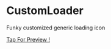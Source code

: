 # CustomLoader
Funky customized generic loading icon

[Tap For Preview !](https://youtu.be/-kNq0C3YzSY)
